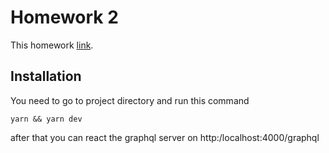 # Homework 2

This homework [link](https://app.patika.dev/moduller/graphql/odev-02).

## Installation

You need to go to project directory and run this command

```
yarn && yarn dev
```

after that you can react the graphql server on http:/localhost:4000/graphql
